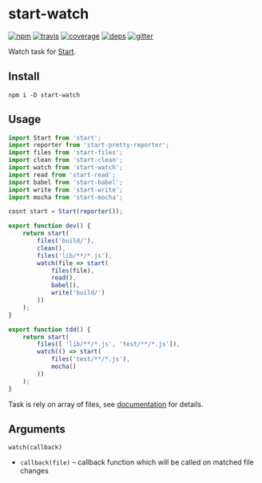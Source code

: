 # start-watch

[![npm](https://img.shields.io/npm/v/start-watch.svg?style=flat-square)](https://www.npmjs.com/package/start-watch)
[![travis](http://img.shields.io/travis/start-runner/watch.svg?style=flat-square)](https://travis-ci.org/start-runner/watch)
[![coverage](https://img.shields.io/codecov/c/github/start-runner/watch.svg?style=flat-square)](https://codecov.io/github/start-runner/watch)
[![deps](https://img.shields.io/gemnasium/start-runner/watch.svg?style=flat-square)](https://gemnasium.com/start-runner/watch)
[![gitter](https://img.shields.io/badge/gitter-join_chat_%E2%86%92-00d06f.svg?style=flat-square)](https://gitter.im/start-runner/start)

Watch task for [Start](https://github.com/start-runner/start).

## Install

```
npm i -D start-watch
```

## Usage

```js
import Start from 'start';
import reporter from 'start-pretty-reporter';
import files from 'start-files';
import clean from 'start-clean';
import watch from 'start-watch';
import read from 'start-read';
import babel from 'start-babel';
import write from 'start-write';
import mocha from 'start-mocha';

cosnt start = Start(reporter());

export function dev() {
    return start(
        files('build/'),
        clean(),
        files('lib/**/*.js'),
        watch(file => start(
            files(file),
            read(),
            babel(),
            write('build/')
        ))
    );
}

export function tdd() {
    return start(
        files([ 'lib/**/*.js', 'test/**/*.js']),
        watch(() => start(
            files('test/**/*.js'),
            mocha()
        ))
    );
}
```

Task is rely on array of files, see [documentation](https://github.com/start-runner/start#readme) for details.

## Arguments

`watch(callback)`

* `callback(file)` – callback function which will be called on matched file changes
